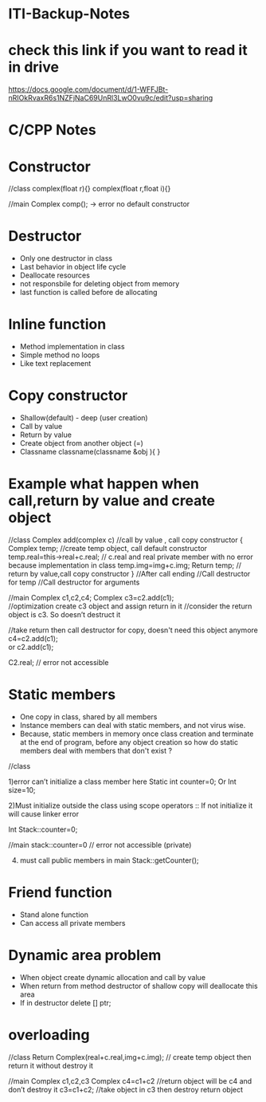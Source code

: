 # ITI-Backup-Notes
# check this link if you want to read it in drive
https://docs.google.com/document/d/1-WFFJBt-nRIOkRvaxR6s1NZFjNaC69UnRl3LwO0vu9c/edit?usp=sharing

# C/CPP Notes
# Constructor

//class
complex(float r){}
complex(float r,float i){}

//main
Complex comp(); → error no default constructor

# Destructor 

- Only one destructor in class
- Last behavior in object life cycle
- Deallocate resources 
- not responsbile for deleting object from memory 
- last function is called before de allocating

# Inline function

- Method implementation in class
- Simple method no loops
- Like text replacement

# Copy constructor

- Shallow(default) - deep (user creation)
- Call by value
- Return by value
- Create object from another object (=)
- Classname classname(classname &obj ){ }

# Example what happen when call,return by value and create object

//class
Complex add(complex c) //call by value , call copy constructor
{
Complex temp; //create temp object, call default constructor
temp.real=this->real+c.real; 
// c.real and real private member with no error because implementation in class
temp.img=img+c.img;
Return temp; // return by value,call copy constructor
}
//After call ending
//Call destructor for temp
//Call destructor for arguments 

//main
Complex c1,c2,c4;
Complex c3=c2.add(c1);   
//optimization create c3 object and assign return in it
//consider the return object is c3. So doesn’t destruct it 

//take return then call destructor for copy, doesn't need this object anymore
c4=c2.add(c1);               
or
c2.add(c1);		 

C2.real; // error not accessible

# Static members

- One copy in class, shared by all members 
- Instance members can deal with static members, and not virus wise.
- Because, static members in memory once class creation and terminate at the end of program, before any object creation so how do static members deal with members that don't exist ? 

//class

1)error can’t initialize a class member here 
Static int counter=0; 
Or 
Int size=10;

2)Must initialize outside the class using scope operators ::
If not initialize it will cause linker error

Int Stack::counter=0;

//main 
stack::counter=0 // error not accessible (private)

4) must call public members in main
Stack::getCounter();

# Friend function

- Stand alone function
- Can access all private members

# Dynamic area problem

- When object create dynamic allocation and call by value 
- When return from method destructor of shallow copy will deallocate this area
- If in destructor delete [] ptr;

# overloading
//class
Return Complex(real+c.real,img+c.img); // create temp object then return it without destroy it

//main
Complex c1,c2,c3
Complex c4=c1+c2 //return object will be c4 and don’t destroy it
c3=c1+c2; //take object in c3 then destroy return object
